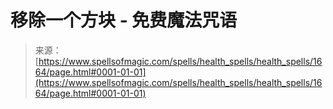 <!--yml

category: 未分类

date: 2024-06-12 18:34:49

-->

# 移除一个方块 - 免费魔法咒语

> 来源：[https://www.spellsofmagic.com/spells/health_spells/health_spells/1664/page.html#0001-01-01](https://www.spellsofmagic.com/spells/health_spells/health_spells/1664/page.html#0001-01-01)
